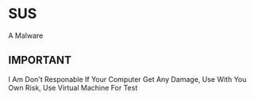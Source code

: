 # SUS
A Malware

## IMPORTANT
I Am Don't Responable If Your Computer Get Any Damage, Use With You Own Risk, Use Virtual Machine For Test
